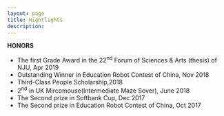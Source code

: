```yaml
---
layout: page
title: Hightlights
description: 
---
```


**HONORS**

- The first Grade Award in the 22<sup>nd</sup> Forum of Sciences & Arts (thesis) of NJU, Apr 2019
- Outstanding Winner in Education Robot Contest of China, Nov 2018
- Third-Class People Scholarship,2018
- 2<sup>nd</sup> in UK Mircomouse(Intermediate Maze Sover), June 2018
- The Second prize in Softbank Cup, Dec 2017
- The Second prize in Education Robot Contest of China, Oct 2017
